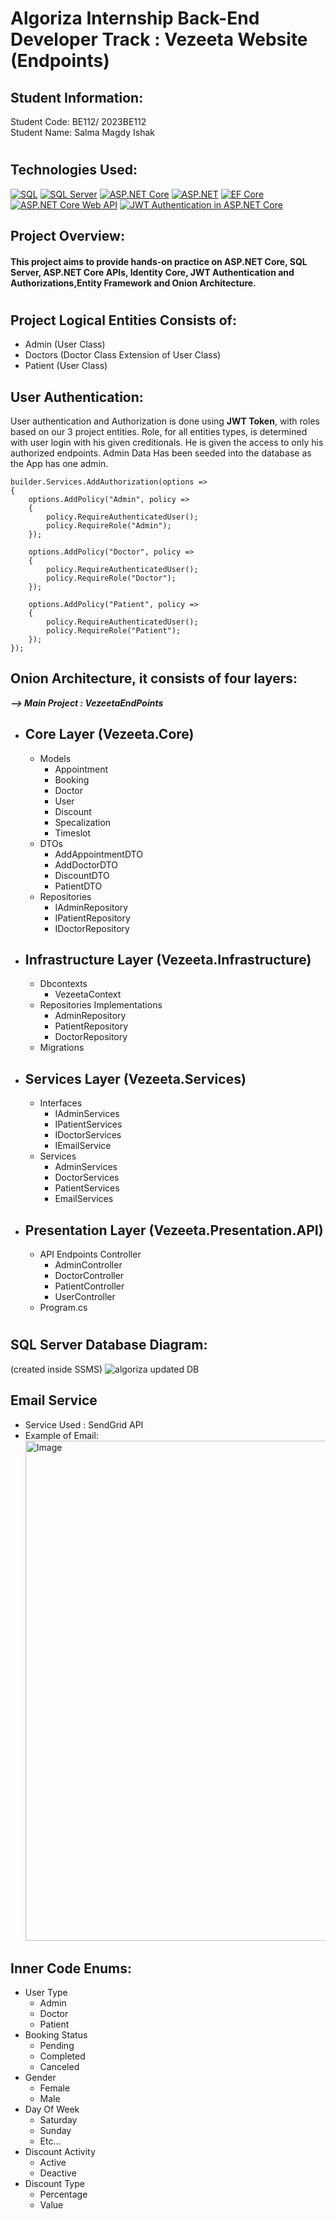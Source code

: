 # Algoriza Internship Back-End Developer Track : Vezeeta Website (Endpoints)
## Student Information:
 Student Code: BE112/ 2023BE112
 <br>
 Student Name: Salma Magdy Ishak
 # 
 ## Technologies Used: 
[![SQL](https://img.shields.io/badge/SQL-Used-orange)](https://www.microsoft.com/en-us/sql-server)
[![SQL Server](https://img.shields.io/badge/SQL%20Server-Used-blue)](https://www.microsoft.com/en-us/sql-server)
[![ASP.NET Core](https://img.shields.io/badge/ASP.NET%20Core-Used-green)](https://dotnet.microsoft.com/apps/aspnet)
[![ASP.NET](https://img.shields.io/badge/ASP.NET-Used-blueviolet)](https://dotnet.microsoft.com/apps/aspnet)
[![EF Core](https://img.shields.io/badge/EF%20Core-Used-success)](https://docs.microsoft.com/en-us/ef/core/)
[![ASP.NET Core Web API](https://img.shields.io/badge/ASP.NET%20Core%20Web%20API-Used-yellow)](https://docs.microsoft.com/en-us/aspnet/core/web-api/)
[![JWT Authentication in ASP.NET Core](https://img.shields.io/badge/JWT%20Authentication-Used-green)](https://jwt.io/introduction/)



 ## Project Overview:
#### This project aims to provide hands-on practice on ASP.NET Core, SQL Server, ASP.NET Core APIs, Identity Core, JWT Authentication and Authorizations,Entity Framework and Onion Architecture.
#
## Project Logical Entities Consists of: 
- Admin (User Class)
- Doctors (Doctor Class Extension of User Class)
- Patient (User Class)
## User Authentication: 
User authentication and Authorization is done using <b>JWT Token</b>, with roles based on our 3 project entities.
Role, for all entities types, is determined with user login with his given creditionals. He is given the access to only his authorized endpoints.
Admin Data Has been seeded into the database as the App has one admin. 
```
builder.Services.AddAuthorization(options =>
{
    options.AddPolicy("Admin", policy =>
    {
        policy.RequireAuthenticatedUser(); 
        policy.RequireRole("Admin"); 
    });

    options.AddPolicy("Doctor", policy =>
    {
        policy.RequireAuthenticatedUser();
        policy.RequireRole("Doctor");
    });

    options.AddPolicy("Patient", policy =>
    {
        policy.RequireAuthenticatedUser();
        policy.RequireRole("Patient");
    });
});
 ```

## Onion Architecture, it consists of four layers:
<b> <i> --> Main Project : VezeetaEndPoints </b> </i>
- Core Layer (Vezeeta.Core)
  --
  - Models
    - Appointment
    - Booking
    - Doctor
    - User
    - Discount
    - Specalization
    - Timeslot
  - DTOs
    - AddAppointmentDTO
    - AddDoctorDTO
    - DiscountDTO
    - PatientDTO
  - Repositories
    - IAdminRepository
    - IPatientRepository
    - IDoctorRepository
  
- Infrastructure Layer (Vezeeta.Infrastructure)
  --
  - Dbcontexts
    - VezeetaContext
  - Repositories Implementations
    - AdminRepository
    - PatientRepository
    - DoctorRepository
  - Migrations
- Services Layer (Vezeeta.Services)
  --
  - Interfaces
    - IAdminServices
    - IPatientServices
    - IDoctorServices
    - IEmailService
  - Services
    - AdminServices
    - DoctorServices
    - PatientServices
    - EmailServices
- Presentation Layer (Vezeeta.Presentation.API)
  --
  - API Endpoints Controller
    - AdminController
    - DoctorController
    - PatientController
    - UserController
  - Program.cs 
#
## SQL Server Database Diagram: 
(created inside SSMS)
![algoriza updated DB](https://github.com/Salmaishak/algoriza-internship-2023BE112/assets/96662980/91cb8a2a-10f6-4ffd-8783-36aaa43d5a27)
## Email Service 
- Service Used : SendGrid API
- Example of Email: <br>
<img src="https://github.com/Salmaishak/algoriza-internship-BE112/assets/96662980/dc9972b5-64d7-4ce0-bd1b-06a66f75d207" alt="Image" width="800"></img>
## Inner Code Enums: 
- User Type
  - Admin
  - Doctor
  - Patient
- Booking Status
  - Pending
  - Completed
  - Canceled
- Gender
  - Female
  - Male
- Day Of Week
  - Saturday
  - Sunday
  - Etc...
- Discount Activity
  - Active
  - Deactive
- Discount Type
  - Percentage
  - Value

 
